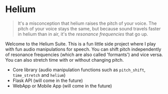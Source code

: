 # Helium
> It's a misconception that helium raises the pitch of your voice. The pitch of your voice stays the same, but because sound travels faster in helium than in air, it's the _resonance frequencies_ that go up.

Welcome to the Helium Suite. This is a fun little side project where I play with fun audio manipulations for speech. You can shift pitch independently of resonance frequencies (which are also called 'formants') and vice versa. You can also stretch time with or without changing pitch.
- Core library (audio manipulation functions such as `pitch_shift`, `time_stretch` and `helium`)
- Flask API (will come in the future)
- WebApp or Mobile App (will come in the future)